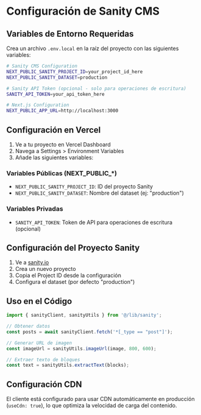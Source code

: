 # Configuración de Sanity CMS

## Variables de Entorno Requeridas

Crea un archivo `.env.local` en la raíz del proyecto con las siguientes variables:

```bash
# Sanity CMS Configuration
NEXT_PUBLIC_SANITY_PROJECT_ID=your_project_id_here
NEXT_PUBLIC_SANITY_DATASET=production

# Sanity API Token (opcional - solo para operaciones de escritura)
SANITY_API_TOKEN=your_api_token_here

# Next.js Configuration
NEXT_PUBLIC_APP_URL=http://localhost:3000
```

## Configuración en Vercel

1. Ve a tu proyecto en Vercel Dashboard
2. Navega a Settings > Environment Variables
3. Añade las siguientes variables:

### Variables Públicas (NEXT_PUBLIC_*)
- `NEXT_PUBLIC_SANITY_PROJECT_ID`: ID del proyecto Sanity
- `NEXT_PUBLIC_SANITY_DATASET`: Nombre del dataset (ej: "production")

### Variables Privadas
- `SANITY_API_TOKEN`: Token de API para operaciones de escritura (opcional)

## Configuración del Proyecto Sanity

1. Ve a [sanity.io](https://sanity.io)
2. Crea un nuevo proyecto
3. Copia el Project ID desde la configuración
4. Configura el dataset (por defecto "production")

## Uso en el Código

```typescript
import { sanityClient, sanityUtils } from '@/lib/sanity';

// Obtener datos
const posts = await sanityClient.fetch('*[_type == "post"]');

// Generar URL de imagen
const imageUrl = sanityUtils.imageUrl(image, 800, 600);

// Extraer texto de bloques
const text = sanityUtils.extractText(blocks);
```

## Configuración CDN

El cliente está configurado para usar CDN automáticamente en producción (`useCdn: true`), lo que optimiza la velocidad de carga del contenido.
